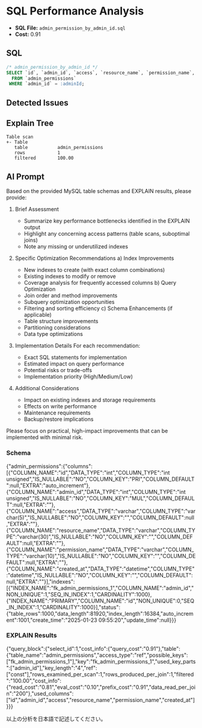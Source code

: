 # SQL Performance Analysis
- **SQL File:** `admin_permission_by_admin_id.sql`
- **Cost:** 0.91

## SQL
```sql
/* admin_permission_by_admin_id */
SELECT `id`, `admin_id`, `access`, `resource_name`, `permission_name`, `created_at`
  FROM `admin_permissions`
 WHERE `admin_id` = :adminId;

```

## Detected Issues


## Explain Tree
```
Table scan
+- Table
   table           admin_permissions
   rows            1
   filtered        100.00
```

## AI Prompt
Based on the provided MySQL table schemas and EXPLAIN results, please provide:

1. Brief Assessment
   - Summarize key performance bottlenecks identified in the EXPLAIN output
   - Highlight any concerning access patterns (table scans, suboptimal joins)
   - Note any missing or underutilized indexes

2. Specific Optimization Recommendations
   a) Index Improvements
      - New indexes to create (with exact column combinations)
      - Existing indexes to modify or remove
      - Coverage analysis for frequently accessed columns
   b) Query Optimization
      - Join order and method improvements
      - Subquery optimization opportunities
      - Filtering and sorting efficiency
   c) Schema Enhancements (if applicable)
      - Table structure improvements
      - Partitioning considerations
      - Data type optimizations

3. Implementation Details
   For each recommendation:
     - Exact SQL statements for implementation
     - Estimated impact on query performance
     - Potential risks or trade-offs
     - Implementation priority (High/Medium/Low)

4. Additional Considerations
   - Impact on existing indexes and storage requirements
   - Effects on write performance
   - Maintenance requirements
   - Backup/restore implications

Please focus on practical, high-impact improvements that can be implemented with minimal risk.

### Schema
{"admin_permissions":{"columns":[{"COLUMN_NAME":"id","DATA_TYPE":"int","COLUMN_TYPE":"int unsigned","IS_NULLABLE":"NO","COLUMN_KEY":"PRI","COLUMN_DEFAULT":null,"EXTRA":"auto_increment"},{"COLUMN_NAME":"admin_id","DATA_TYPE":"int","COLUMN_TYPE":"int unsigned","IS_NULLABLE":"NO","COLUMN_KEY":"MUL","COLUMN_DEFAULT":null,"EXTRA":""},{"COLUMN_NAME":"access","DATA_TYPE":"varchar","COLUMN_TYPE":"varchar(5)","IS_NULLABLE":"NO","COLUMN_KEY":"","COLUMN_DEFAULT":null,"EXTRA":""},{"COLUMN_NAME":"resource_name","DATA_TYPE":"varchar","COLUMN_TYPE":"varchar(30)","IS_NULLABLE":"NO","COLUMN_KEY":"","COLUMN_DEFAULT":null,"EXTRA":""},{"COLUMN_NAME":"permission_name","DATA_TYPE":"varchar","COLUMN_TYPE":"varchar(10)","IS_NULLABLE":"NO","COLUMN_KEY":"","COLUMN_DEFAULT":null,"EXTRA":""},{"COLUMN_NAME":"created_at","DATA_TYPE":"datetime","COLUMN_TYPE":"datetime","IS_NULLABLE":"NO","COLUMN_KEY":"","COLUMN_DEFAULT":null,"EXTRA":""}],"indexes":[{"INDEX_NAME":"fk_admin_permissions_1","COLUMN_NAME":"admin_id","NON_UNIQUE":1,"SEQ_IN_INDEX":1,"CARDINALITY":1000},{"INDEX_NAME":"PRIMARY","COLUMN_NAME":"id","NON_UNIQUE":0,"SEQ_IN_INDEX":1,"CARDINALITY":1000}],"status":{"table_rows":1000,"data_length":81920,"index_length":16384,"auto_increment":1001,"create_time":"2025-01-23 09:55:20","update_time":null}}}

### EXPLAIN Results
{"query_block":{"select_id":1,"cost_info":{"query_cost":"0.91"},"table":{"table_name":"admin_permissions","access_type":"ref","possible_keys":["fk_admin_permissions_1"],"key":"fk_admin_permissions_1","used_key_parts":["admin_id"],"key_length":"4","ref":["const"],"rows_examined_per_scan":1,"rows_produced_per_join":1,"filtered":"100.00","cost_info":{"read_cost":"0.81","eval_cost":"0.10","prefix_cost":"0.91","data_read_per_join":"200"},"used_columns":["id","admin_id","access","resource_name","permission_name","created_at"]}}}

以上の分析を日本語で記述してください。